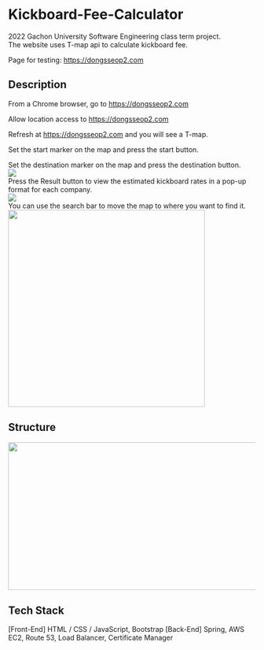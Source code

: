 # Kickboard-Fee-Calculator
2022 Gachon University Software Engineering class term project.<br>
The website uses T-map api to calculate kickboard fee.

Page for testing: https://dongsseop2.com


## Description
From a Chrome browser, go to https://dongsseop2.com

Allow location access to https://dongsseop2.com

Refresh at https://dongsseop2.com and you will see a T-map.

Set the start marker on the map and press the start button.

Set the destination marker on the map and press the destination button.<br>
<img src="https://user-images.githubusercontent.com/76763417/177947404-c8ee24ce-6464-41b9-8ecf-0050cbf32307.png"><br>
Press the Result button to view the estimated kickboard rates in a pop-up format for each company.<br>
<img src="https://user-images.githubusercontent.com/76763417/177947640-d549202b-3db8-499e-ac23-2afd91c2a7d7.png"><br>
You can use the search bar to move the map to where you want to find it.<br>
<img src="https://user-images.githubusercontent.com/76763417/177947740-0415bce3-3b3e-4b1f-b998-275f8aac0ec8.jpg" width= 400 height=400><br>


## Structure
<img src="https://user-images.githubusercontent.com/76763417/177947783-200bc43a-9c2e-4817-ade2-34a30784fb87.png" width=600 height=300><br>
## Tech Stack
[Front-End] HTML / CSS / JavaScript, Bootstrap
[Back-End] Spring, AWS EC2, Route 53, Load Balancer, Certificate Manager

